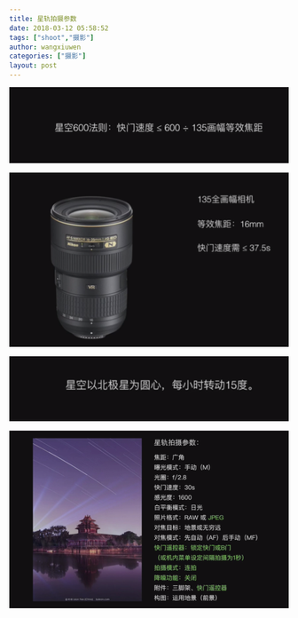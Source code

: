 ```yaml
---
title: 星轨拍摄参数
date: 2018-03-12 05:58:52
tags: ["shoot","摄影"]
author: wangxiuwen
categories: ["摄影"]
layout: post
---
```


![image.png](/images/abddf1deb6ccc9ead913d7ad4e777a4a.png)


![image.png](/images/774959288f0b335cc86c31a3ed485954.png)

![image.png](/images/4ceaebc39fd10abf82dc0027c07b30c2.png)

![image.png](/images/0ec0d7d63a7be33f5bc8b7f4e3a0b90f.png)